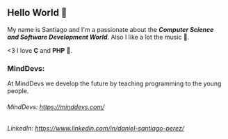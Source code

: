 ## Hello World 🤖

My name is Santiago and I'm a passionate about the ***Computer Science and Software Development World***. Also I like a lot the music 🎵.

<3 I love **C** and **PHP** 🐘.

### MindDevs:
At MindDevs we develop the future by teaching programming to the young people.

<!-- ###### My Page: https://danielperez.coderdojo.com.co/ -->
###### MindDevs: https://minddevs.com/
###### LinkedIn: https://www.linkedin.com/in/daniel-santiago-perez/
